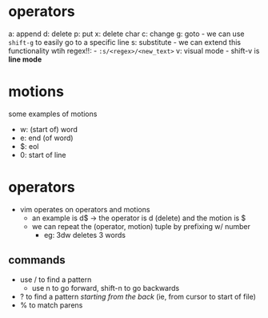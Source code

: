 # operators
a: append
d: delete 
p: put 
x: delete char
c: change
g: goto
	- we can use  `shift-g`  to easily go to a specific line
s: substitute
	- we can extend this functionality wtih regex!!: 
	- `:s/<regex>/<new_text>`
v: visual mode
	- shift-v is **line mode**


# motions
some examples of motions
- w: (start of) word 
- e: end (of word) 
- $: eol
- 0: start of line

# operators 

- vim operates on operators and motions
	- an example is d$ -> the operator is d (delete) and the motion is $
	- we can repeat the (operator, motion) tuple by prefixing w/ number
		- eg: 3dw deletes 3 words 

## commands 
- use / to find a pattern 
	- use n to go forward,  shift-n to go backwards 
- ? to find a pattern *starting from the back* (ie, from cursor to start of file)
- % to match parens 